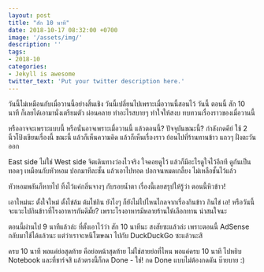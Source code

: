 ```yaml
---
layout: post
title: "สัก 10 นาที"
date: 2018-10-17 08:32:00 +0700
image: '/assets/img/'
description: ''
tags:
- 2018-10
categories:
- Jekyll is awesome
twitter_text: 'Put your twitter description here.'
---
```

วันนี้ไม่เหมือนกับเมื่อวานนี้อย่างสิ้นเชิง วันนี้เปลี่ยนไปเพราะเมื่อวานนี้สอนไว้ วันนี้ ตอนนี้ สัก 10 นาที ก็เลยได้เอามานั่งเตรียมตัว ผ่อนคลาย ทำอะไรสบายๆ ทำใจให้สงบ ทบทวนเรื่องราวของเมื่อวานนี้

หรืออาจจะเพราะแบบนี้ หรือนั่นอาจเพราะเมื่อวานนี้ แล้วตอนนี้? ปัจจุบันขณะนี้? กำลังกดคีย์ ใช้ 2 นิ้วโป้งเขียนเรื่องนี้ ขณะนี้ แล้วก็เห็นความคิด แล้วก็เห็นเรื่องราว ย้อนไปที่ร้านทานข้าว แถวๆ ฝั่งตะวันออก

East side ไม่ใช่ West side จิตเดินทางว่องไวจริง ใจคอยดูไว้ แล้วก็มีอะไรดูใจไว้อีกที ดูกันเป็นทอดๆ เหมือนกับหัวหอม ปอกมาทีละชั้น แล้วเอาไปทอด ปอกจนหมดเกลี้ยง ไม่เหลือชั้นไว้แล้ว

หัวหอมพลันก็หายไป ทิ้งไว้แค่กลิ่นจางๆ กับรอยน้ำตา เรื่องนี้เลยสรุปให้รู้ว่า ตอนนี้หิวข้าว!

เอาใหม่นะ ตั้งใจใหม่ ตั้งไข่ล้ม ต้มไข่กิน ยังไงๆ ก็ยังไม่ไปไหนไกลจากเรื่องกินข้าว กินไข่ เอ! หรือวันนี้จะแวะไปกินข้าวที่โรงอาหารกันดีมั๊ย? เพราะโรงอาหารมีหลายร้านให้เลือกทาน น่าสนใจนะ

ตอนนี้ผ่านไป 9 นาทีแล้วล่ะ ที่ตั้งเอาไว้ว่า สัก 10 นาทีนะ สงสัยซะแล้วล่ะ เพราะตอนนี้ AdSense กลับมาใช้ได้แล้วนะ แต่ว่าเราจะหนีโฆษณา ไปกับ DuckDuckGo ซะแล้วนะสิ

ครบ 10 นาที พอแค่ย่อสุดท้าย คือย่อหน้าสุดท้าย ไม่ใช่สายย่อที่ไหน พอแค่ครบ 10 นาที ไปหยิบ Notebook และที่ชาร์จสิ แล้วตรงนี้ก็กด Done - ใช่! กด Done แบบไม่ต้องกดดัน บ๊ายบาย :)
